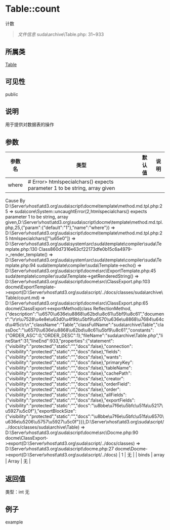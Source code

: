 # Table::count
计数
> *文件信息* suda\archive\Table.php: 31~933
## 所属类 

[Table](../Table.md)

## 可见性

  public  
## 说明


用于提供对数据表的操作


## 参数

| 参数名 | 类型 | 默认值 | 说明 |
|--------|-----|-------|-------|
| where |  # Error> htmlspecialchars() expects parameter 1 to be string, array given
  Cause By D:\Server\vhost\atd3.org\suda\script\docme\template\method.md.tpl.php:25
    =>  suda\core\System::uncaughtError(2,htmlspecialchars() expects parameter 1 to be string, array given,D:\Server\vhost\atd3.org\suda\script\docme\template\method.md.tpl.php,25,{"param":{"default":"1"},"name":"where"})
    => D:\Server\vhost\atd3.org\suda\script\docme\template\method.md.tpl.php:25 htmlspecialchars(["\u65e0"])
    => D:\Server\vhost\atd3.org\suda\system\src\suda\template\compiler\suda\Template.php:130 Class860d7316e63cf22173dfe0b15c6a4979->_render_template()
    => D:\Server\vhost\atd3.org\suda\system\src\suda\template\compiler\suda\Template.php:94 suda\template\compiler\suda\Template->echo()
    => D:\Server\vhost\atd3.org\suda\script\docme\src\ExportTemplate.php:45 suda\template\compiler\suda\Template->getRenderedString()
    => D:\Server\vhost\atd3.org\suda\script\docme\src\ClassExport.php:103 docme\ExportTemplate->export(D:\Server\vhost\atd3.org\suda\script/../docs/classes/suda\archive\Table/count.md)
    => D:\Server\vhost\atd3.org\suda\script\docme\src\ClassExport.php:65 docme\ClassExport->exportMethod(class ReflectionMethod,{"description":"\u6570\u636e\u8868\u62bd\u8c61\u5bf9\u8c61","document":"\r\n\u7528\u4e8e\u63d0\u4f9b\u5bf9\u6570\u636e\u8868\u7684\u64cd\u4f5c\r\n","className":"Table","classFullName":"suda\\archive\\Table","classDoc":"\u6570\u636e\u8868\u62bd\u8c61\u5bf9\u8c61","constants":{"ORDER_ASC":0,"ORDER_DESC":1},"fileName":"suda\\archive\\Table.php","lineStart":31,"lineEnd":933,"properties":{"statement":{"visibility":"protected","static":"","docs":false},"connection":{"visibility":"protected","static":"","docs":false},"fields":{"visibility":"protected","static":"","docs":false},"wants":{"visibility":"protected","static":"","docs":false},"primaryKey":{"visibility":"protected","static":"","docs":false},"tableName":{"visibility":"protected","static":"","docs":false},"cachePath":{"visibility":"protected","static":"","docs":false},"creator":{"visibility":"protected","static":"","docs":false},"orderField":{"visibility":"protected","static":"","docs":false},"order":{"visibility":"protected","static":"","docs":false},"allFields":{"visibility":"protected","static":"","docs":false},"exportFields":{"visibility":"protected","static":"","docs":"\u8bbe\u7f6e\u5bfc\u51fa\u5217\u5927\u5c0f"},"exportBlockSize":{"visibility":"protected","static":"","docs":"\u8bbe\u7f6e\u5bfc\u51fa\u6570\u636e\u5206\u5757\u5927\u5c0f"}}},D:\Server\vhost\atd3.org\suda\script/../docs/classes/suda\archive\Table)
    => D:\Server\vhost\atd3.org\suda\script\docme\src\Docme.php:90 docme\ClassExport->export(D:\Server\vhost\atd3.org\suda\script/../docs/classes)
    => D:\Server\vhost\atd3.org\suda\script\docme.php:27 docme\Docme->export(D:\Server\vhost\atd3.org\suda\script/../docs)
 | 1 | 无 |
| binds |  array | Array | 无 |

## 返回值
类型：int
无

## 例子

example